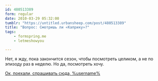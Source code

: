 ```yaml
---
id: 480513389
form: regular
date: 2010-03-29 05:32:00
tumblr: "https://untitled.urbansheep.com/post/480513389"
title: "Вопрос: Смотришь ли «Каприку»?"
tags:
    - formspring.me
    - letmeshowyou

---
```


<p class="formspringmeAnswer">Нет, я жду, пока закончится сезон, чтобы посмотреть целиком, а не по эпизоду раз в неделю. Но да, посмотреть  хочу.</p>

<p class="formspringmeFooter">
    <a href="http://formspring.me/urbansheep">Ок, поехали, спрашивать сюда, %username%</a>
</p>

